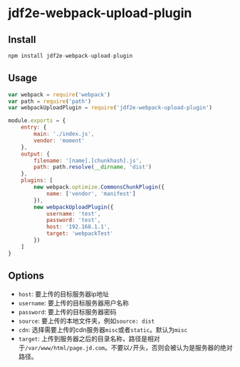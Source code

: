 # jdf2e-webpack-upload-plugin

## Install

```javascript
npm install jdf2e-webpack-upload-plugin
```

## Usage

```javascript
var webpack = require('webpack')
var path = require('path')
var webpackUploadPlugin = require('jdf2e-webpack-upload-plugin')

module.exports = {
    entry: {
        main: './index.js',
        vendor: 'moment'
    },
    output: {
        filename: '[name].[chunkhash].js',
        path: path.resolve(__dirname, 'dist')
    },
    plugins: [
        new webpack.optimize.CommonsChunkPlugin({
            name: ['vendor', 'manifest']
        }),
        new webpackUploadPlugin({
            username: 'test',
            password: 'test',
            host: '192.168.1.1',
            target: 'webpackTest'
        })
    ]
}
```

## Options

* `host`: 要上传的目标服务器ip地址
* `username`: 要上传的目标服务器用户名称
* `password`: 要上传的目标服务器密码
* `source`: 要上传的本地文件夹，例如`source: dist`
* `cdn`: 选择需要上传的cdn服务器`misc`或者`static`。默认为`misc`
* `target`: 上传到服务器之后的目录名称，路径是相对于`/var/www/html/page.jd.com`。不要以`/`开头，否则会被认为是服务器的绝对路径。
